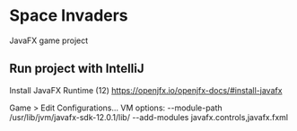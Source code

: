 # Space Invaders

JavaFX game project

## Run project with IntelliJ

Install JavaFX Runtime (12)
https://openjfx.io/openjfx-docs/#install-javafx

Game > Edit Configurations...
VM options: --module-path /usr/lib/jvm/javafx-sdk-12.0.1/lib/ --add-modules javafx.controls,javafx.fxml
